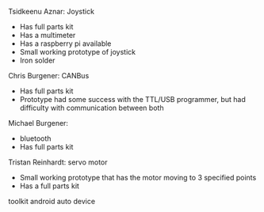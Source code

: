 Tsidkeenu Aznar: Joystick
-	Has full parts kit
-	Has a multimeter
-	Has a raspberry pi available
-	Small working prototype of joystick
-	Iron solder

Chris Burgener: CANBus
-	Has full parts kit
-	Prototype had some success with the TTL/USB programmer, but had difficulty with communication between both

Michael Burgener: 
- bluetooth
-	Has full parts kit

Tristan Reinhardt: servo motor
-	Small working prototype that has the motor moving to 3 specified points
-	Has a full parts kit

toolkit
android auto device

